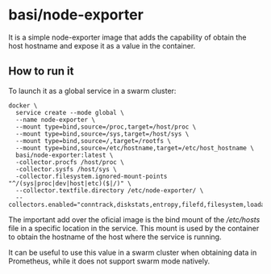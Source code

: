 # basi/node-exporter

It is a simple node-exporter image that adds the capability of obtain the host hostname and expose it as a value in the container.

## How to run it

To launch it as a global service in a swarm cluster:

    docker \
      service create --mode global \
      --name node-exporter \
      --mount type=bind,source=/proc,target=/host/proc \
      --mount type=bind,source=/sys,target=/host/sys \
      --mount type=bind,source=/,target=/rootfs \
      --mount type=bind,source=/etc/hostname,target=/etc/host_hostname \
      basi/node-exporter:latest \
      -collector.procfs /host/proc \
      -collector.sysfs /host/sys \
      -collector.filesystem.ignored-mount-points "^/(sys|proc|dev|host|etc)($|/)" \
      --collector.textfile.directory /etc/node-exporter/ \
      --collectors.enabled="conntrack,diskstats,entropy,filefd,filesystem,loadavg,mdadm,meminfo,netdev,netstat,stat,textfile,time,vmstat,ipvs"
      
The important add over the oficial image is the bind mount of the _/etc/hosts_ file in a specific location in the service.
This mount is used by the container to obtain the hostname of the host where the service is running.

It can be useful to use this value in a swarm cluster when obtaining data in Prometheus, while it does not support
swarm mode natively.

